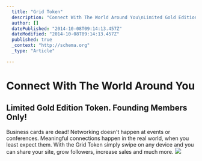 ```yaml
---
  title: "Grid Token"
  description: "Connect With The World Around You\nLimited Gold Edition Token. Founding Members Only!\nBusiness cards are dead! Networking doesn&#39;t happen at events or confere"
  author: []
  datePublished: "2014-10-08T09:14:13.457Z"
  dateModified: "2014-10-08T09:14:13.457Z"
  published: true
  _context: "http://schema.org"
  _type: "Article"

---
```

# Connect With The World Around You

## Limited Gold Edition Token. Founding Members Only!

Business cards are dead! Networking doesn't happen at events or conferences. Meaningful connections happen in the real world, when you least expect them. With the Grid Token simply swipe on any device and you can share your site, grow followers, increase sales and much more. ![](https://s3-us-west-2.amazonaws.com/cdn.thegrid.io/posts/GridToken-img.png)